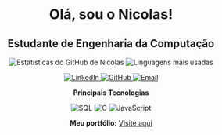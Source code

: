 <!-- Insira este código dentro do seu README.md -->

<h1 align="center">Olá, sou o Nicolas!</h1>
<h2 align="center">Estudante de Engenharia da Computação</h2>
<p align="center">
  <img src="https://github-readme-stats.vercel.app/api?username=O-Nico&show_icons=true&theme=highcontrast" alt="Estatísticas do GitHub de Nicolas">
  <img src="https://github-readme-stats.vercel.app/api/top-langs/?username=O-Nico&layout=compact&theme=highcontrast" alt="Linguagens mais usadas">
</p>

<p align="center">
  <a href="https://www.linkedin.com/in/nicolas-barreto-50b010209/">
    <img src="https://img.shields.io/badge/LinkedIn-0077B5?style=for-the-badge&logo=linkedin&logoColor=white" alt="LinkedIn">
  </a>
  <a href="https://github.com/O-Nico">
    <img src="https://img.shields.io/badge/GitHub-181717?style=for-the-badge&logo=github&logoColor=white" alt="GitHub">
  </a>
  <a href="mailto:nicolas.barreto.barreto@hotmail.com">
    <img src="https://img.shields.io/badge/Email-D14836?style=for-the-badge&logo=hotmail&logoColor=white" alt="Email">
  </a>
</p>

<p align="center">
  <strong>Principais Tecnologias</strong>
</p>
<p align="center">
  <img src="https://img.shields.io/badge/HTML5-E34F26?style=for-the-badge&logo=html5&logoColor=white" alt="SQL">
  <img src="https://img.shields.io/badge/CSS3-1572B6?style=for-the-badge&logo=css3&logoColor=white" alt="C">
  <img src="https://img.shields.io/badge/JavaScript-F7DF1E?style=for-the-badge&logo=javascript&logoColor=black" alt="JavaScript">
  <!-- Adicione mais tecnologias conforme necessário -->
</p>


<p align="center">
 
<p align="center">
  <strong>Meu portfólio:</strong> <a href="https://github.com/O-Nico">Visite aqui</a>
</p>


